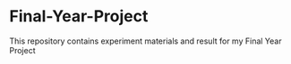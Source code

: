 # Final-Year-Project
This repository contains experiment materials and result for my Final Year Project
